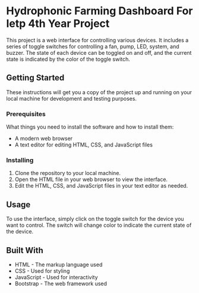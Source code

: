# Hydrophonic Farming Dashboard For Ietp 4th Year Project

This project is a web interface for controlling various devices. It includes a series of toggle switches for controlling a fan, pump, LED, system, and buzzer. The state of each device can be toggled on and off, and the current state is indicated by the color of the toggle switch.

## Getting Started

These instructions will get you a copy of the project up and running on your local machine for development and testing purposes.

### Prerequisites

What things you need to install the software and how to install them:

- A modern web browser
- A text editor for editing HTML, CSS, and JavaScript files

### Installing

1. Clone the repository to your local machine.
2. Open the HTML file in your web browser to view the interface.
3. Edit the HTML, CSS, and JavaScript files in your text editor as needed.

## Usage

To use the interface, simply click on the toggle switch for the device you want to control. The switch will change color to indicate the current state of the device.

## Built With

- HTML - The markup language used
- CSS - Used for styling
- JavaScript - Used for interactivity
- Bootstrap - The web framework used





